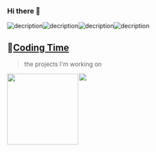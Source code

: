 ### Hi there 👋
![decription](https://img.shields.io/badge/tools-pycharm-green)![decription](https://img.shields.io/badge/tools-pycharm-green)![decription](https://img.shields.io/badge/tools-pycharm-green)![decription](https://img.shields.io/badge/tools-pycharm-green)

## 🌠[Coding Time](https://wakatime.com/@yanglin56)
> the projects I'm working on

<!-- ![Top Langs](https://github-readme-stats.vercel.app/api/top-langs/?username=yanglin56&hide=html,css,Jupyter+Notebook,ruby,javascript&theme=calm&langs_count=6) -->
<!-- ![My stats](https://github-readme-stats.vercel.app/api?username=yanglin56&theme=calm&show_icons=true) -->

<div>
    <img height="165" align="left" src="https://github-readme-stats.vercel.app/api?username=yanglin56&theme=calm&show_icons=true" />
    <img src="https://github-readme-stats.vercel.app/api/top-langs/?username=yanglin56&hide=html,css,Jupyter+Notebook,ruby,javascript&theme=calm&langs_count=6&layout=compact" />
</div>

<!--
**yanglin56/yanglin56** is a ✨ _special_ ✨ repository because its `README.md` (this file) appears on your GitHub profile.

Here are some ideas to get you started:

- 🔭 I’m currently working on ...
- 🌱 I’m currently learning ...
- 👯 I’m looking to collaborate on ...
- 🤔 I’m looking for help with ...
- 💬 Ask me about ...
- 📫 How to reach me: ...
- 😄 Pronouns: ...
- ⚡ Fun fact: ...
-->
